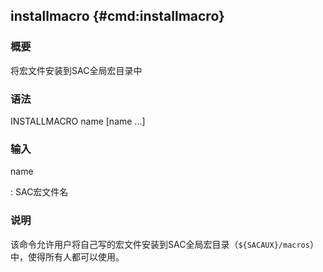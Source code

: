 ## installmacro {#cmd:installmacro}

### 概要

将宏文件安装到SAC全局宏目录中

### 语法

INSTALLMACRO name \[name ...\]

### 输入

name

:   SAC宏文件名

### 说明

该命令允许用户将自己写的宏文件安装到SAC全局宏目录（`${SACAUX}/macros`）
中，使得所有人都可以使用。

